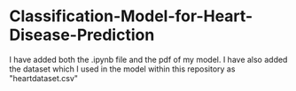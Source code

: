 # Classification-Model-for-Heart-Disease-Prediction
I have added both the .ipynb file and the pdf of my model. I have also added the dataset which I used in the model within this repository as "heartdataset.csv"
